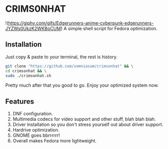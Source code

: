 # CRIMS0NHAT
!(https://giphy.com/gifs/Edgerunners-anime-cyberpunk-edgerunners-JYZWs0UkzK2WKBoCUM)
A simple shell script for Fedora optimization.

## Installation

Just copy & paste to your terminal, the rest is history.

```bash
git clone "https://github.com/somniasum/crimsonhat" && \
cd crimsonhat && \
sudo ./crimsonhat.sh
```
Pretty much after that you good to go. Enjoy your optimized system now.

## Features
 1. DNF configuration.
 2. Multimedia codecs for video support and other stuff, blah blah blah.
 3. Driver installation so you don't stress yourself out about driver support.
 4. Hardrive optimization.
 5. GNOME goes bbrrrrrr!
 6. Overall makes Fedora more lightweight.
